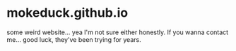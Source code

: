 # mokeduck.github.io
some weird website...
yea I'm not sure either honestly. If you wanna contact me... good luck, they've been trying for years.
